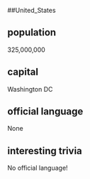 ##United_States
## population
325,000,000

## capital
Washington DC
 
## official language
None

## interesting trivia
No official language!


